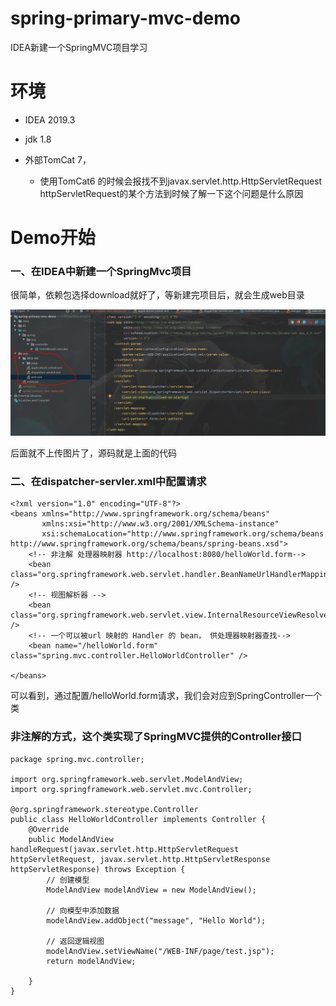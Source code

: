 # spring-primary-mvc-demo
IDEA新建一个SpringMVC项目学习

# 环境
  - IDEA 2019.3
  - jdk 1.8
  - 外部TomCat 7，
  
     - 使用TomCat6 的时候会报找不到javax.servlet.http.HttpServletRequest httpServletRequest的某个方法到时候了解一下这个问题是什么原因
# Demo开始
### 一、在IDEA中新建一个SpringMvc项目

很简单，依赖包选择download就好了，等新建完项目后，就会生成web目录

![](https://github.com/Whongxing/spring-primary-mvc-demo/blob/master/src/image/mvc-web%E7%94%9F%E6%88%90.PNG)

后面就不上传图片了，源码就是上面的代码
### 二、在dispatcher-servler.xml中配置请求
```
<?xml version="1.0" encoding="UTF-8"?>
<beans xmlns="http://www.springframework.org/schema/beans"
       xmlns:xsi="http://www.w3.org/2001/XMLSchema-instance"
       xsi:schemaLocation="http://www.springframework.org/schema/beans http://www.springframework.org/schema/beans/spring-beans.xsd">
    <!-- 非注解 处理器映射器 http://localhost:8080/helloWorld.form-->
    <bean class="org.springframework.web.servlet.handler.BeanNameUrlHandlerMapping" />
    <!-- 视图解析器 -->
    <bean class="org.springframework.web.servlet.view.InternalResourceViewResolver" />
    <!-- 一个可以被url 映射的 Handler 的 bean， 供处理器映射器查找-->
    <bean name="/helloWorld.form" class="spring.mvc.controller.HelloWorldController" />

</beans>
```

可以看到，通过配置/helloWorld.form请求，我们会对应到SpringController一个类

### 非注解的方式，这个类实现了SpringMVC提供的Controller接口

```
package spring.mvc.controller;

import org.springframework.web.servlet.ModelAndView;
import org.springframework.web.servlet.mvc.Controller;

@org.springframework.stereotype.Controller
public class HelloWorldController implements Controller {
    @Override
    public ModelAndView handleRequest(javax.servlet.http.HttpServletRequest httpServletRequest, javax.servlet.http.HttpServletResponse httpServletResponse) throws Exception {
        // 创建模型
        ModelAndView modelAndView = new ModelAndView();

        // 向模型中添加数据
        modelAndView.addObject("message", "Hello World");

        // 返回逻辑视图
        modelAndView.setViewName("/WEB-INF/page/test.jsp");
        return modelAndView;

    }
}
```


